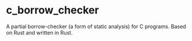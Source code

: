 # c_borrow_checker
A partial borrow-checker (a form of static analysis) for C programs. Based on Rust and written in Rust.
